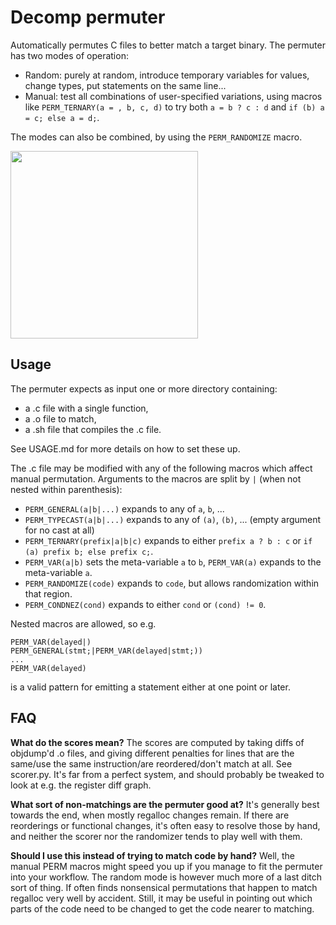 # Decomp permuter

Automatically permutes C files to better match a target binary. The permuter has two modes of operation:
- Random: purely at random, introduce temporary variables for values, change types, put statements on the same line...
- Manual: test all combinations of user-specified variations, using macros like `PERM_TERNARY(a = , b, c, d)` to try both `a = b ? c : d` and `if (b) a = c; else a = d;`.

The modes can also be combined, by using the `PERM_RANDOMIZE` macro.

[<img src="https://asciinema.org/a/232846.svg" height="300" />](https://asciinema.org/a/232846)

## Usage

The permuter expects as input one or more directory containing:
  - a .c file with a single function,
  - a .o file to match,
  - a .sh file that compiles the .c file.

See USAGE.md for more details on how to set these up.

The .c file may be modified with any of the following macros which affect manual permutation. Arguments to the macros are split by `|` (when not nested within parenthesis):

- `PERM_GENERAL(a|b|...)` expands to any of `a`, `b`, ...
- `PERM_TYPECAST(a|b|...)` expands to any of `(a)`, `(b)`, ... (empty argument for no cast at all)
- `PERM_TERNARY(prefix|a|b|c)` expands to either `prefix a ? b : c` or `if (a) prefix b; else prefix c;`.
- `PERM_VAR(a|b)` sets the meta-variable `a` to `b`, `PERM_VAR(a)` expands to the meta-variable `a`.
- `PERM_RANDOMIZE(code)` expands to `code`, but allows randomization within that region.
- `PERM_CONDNEZ(cond)` expands to either `cond` or `(cond) != 0`.

Nested macros are allowed, so e.g.
```
PERM_VAR(delayed|)
PERM_GENERAL(stmt;|PERM_VAR(delayed|stmt;))
...
PERM_VAR(delayed)
```
is a valid pattern for emitting a statement either at one point or later.

## FAQ

**What do the scores mean?** The scores are computed by taking diffs of objdump'd .o files, and giving different penalties for lines
that are the same/use the same instruction/are reordered/don't match at all. See scorer.py. It's far from a perfect system, and
should probably be tweaked to look at e.g. the register diff graph.

**What sort of non-matchings are the permuter good at?** It's generally best towards the end, when mostly regalloc changes remain.
If there are reorderings or functional changes, it's often easy to resolve those by hand, and neither the scorer nor the
randomizer tends to play well with them.

**Should I use this instead of trying to match code by hand?** Well, the manual PERM macros might speed you up if you manage
to fit the permuter into your workflow. The random mode is however much more of a last ditch sort of thing.
If often finds nonsensical permutations that happen to match regalloc very well by accident.
Still, it may be useful in pointing out which parts of the code need to be changed to get the code nearer to matching.
